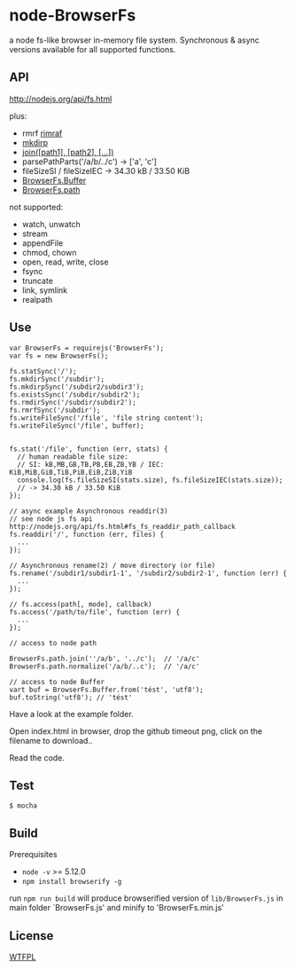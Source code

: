 node-BrowserFs
==============

a node fs-like browser in-memory file system. Synchronous & async versions available for all supported functions.

API
---

http://nodejs.org/api/fs.html

plus:
  * rmrf [rimraf](https://www.npmjs.org/package/rimraf)
  * [mkdirp](https://www.npmjs.org/package/mkdirp)
  * [join([path1], [path2], [...])](http://nodejs.org/api/path.html#path_path_join_path1_path2)
  * parsePathParts('/a/b/../c') -> ['a', 'c']
  * fileSizeSI / fileSizeIEC -> 34.30 kB / 33.50 KiB
  * [BrowserFs.Buffer](https://nodejs.org/docs/latest-v5.x/api/buffer.html)
  * [BrowserFs.path](https://nodejs.org/docs/latest-v5.x/api/path.html)

not supported:
  * watch, unwatch
  * stream
  * appendFile
  * chmod, chown
  * open, read, write, close
  * fsync
  * truncate
  * link, symlink
  * realpath


Use
---
```
var BrowserFs = requirejs('BrowserFs');
var fs = new BrowserFs();

fs.statSync('/');
fs.mkdirSync('/subdir');
fs.mkdirpSync('/subdir2/subdir3');
fs.existsSync('/subdir/subdir2');
fs.rmdirSync('/subdir/subdir2');
fs.rmrfSync('/subdir');
fs.writeFileSync('/file', 'file string content');
fs.writeFileSync('/file', buffer);


fs.stat('/file', function (err, stats) {
  // human readable file size:
  // SI: kB,MB,GB,TB,PB,EB,ZB,YB / IEC: KiB,MiB,GiB,TiB,PiB,EiB,ZiB,YiB
  console.log(fs.fileSizeSI(stats.size), fs.fileSizeIEC(stats.size));
  // -> 34.30 kB / 33.50 KiB
});

// async example Asynchronous readdir(3)
// see node js fs api http://nodejs.org/api/fs.html#fs_fs_readdir_path_callback
fs.readdir('/', function (err, files) {
  ...
});

// Asynchronous rename(2) / move directory (or file)
fs.rename('/subdir1/subdir1-1', '/subdir2/subdir2-1', function (err) {
  ...
});

// fs.access(path[, mode], callback)
fs.access('/path/to/file', function (err) {
  ...
});

// access to node path

BrowserFs.path.join(''/a/b', '../c');  // '/a/c'
BrowserFs.path.normalize('/a/b/..c');  // '/a/c'

// access to node Buffer
vart buf = BrowserFs.Buffer.from('tést', 'utf8'); 
buf.toString('utf8'); // 'tést'

```

Have a look at the example folder.

Open index.html in browser, drop the github timeout png, click on the filename to download..

Read the code.

Test
----

```
$ mocha
```

Build
-----

Prerequisites

+ `node -v` >= 5.12.0
+ `npm install browserify -g`

run `npm run build` will produce browserified version of `lib/BrowserFs.js` in main folder `BrowserFs.js' and minify to 'BrowserFs.min.js'


License
-------
[WTFPL](http://www.wtfpl.net/)
